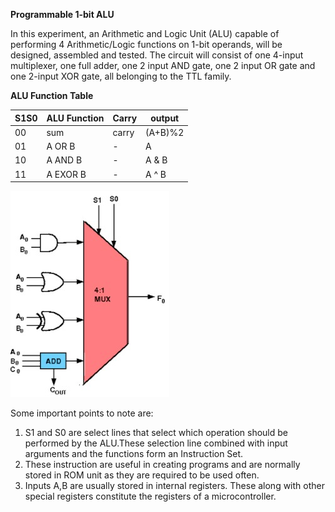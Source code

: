 **Programmable 1-bit ALU**

In this experiment, an Arithmetic and Logic Unit (ALU) capable of performing 4 Arithmetic/Logic functions on 1-bit operands, will be designed, assembled and tested. The circuit will consist of one 4-input multiplexer, one full adder, one 2 input AND gate, one 2 input OR gate and one 2-input XOR gate, all belonging to the TTL family.

**ALU Function Table**

|S1S0 | ALU Function| Carry| output  |
|-----|-------------|------|---------|
|00   | sum         | carry| (A+B)%2 |
|01   | A OR B      | -    |  A | B  |
|10   | A AND B     | -    |  A & B  |
|11   | A EXOR B    | -    |  A ^ B  |


<img src="images/alu-design.jpeg">

Some important points to note are:
1. S1 and S0 are select lines that select which operation should be performed by the ALU.These selection line combined with input arguments and the functions form an Instruction Set.
2. These instruction are useful in creating programs and are normally stored in ROM unit as they are required to be used often.
3. Inputs A,B are usually stored in internal registers. These along with other special registers constitute the registers of a microcontroller.

